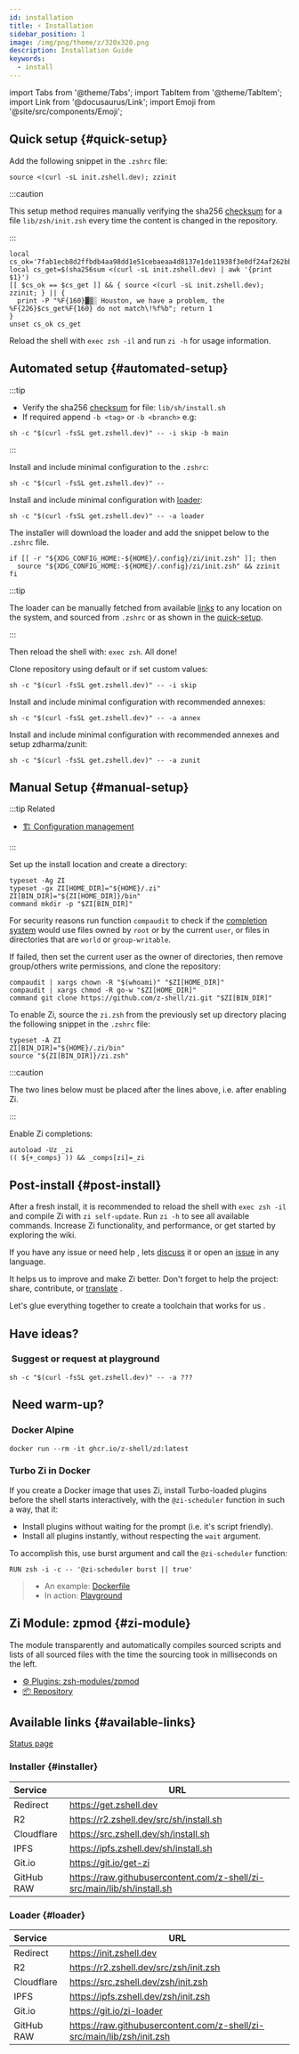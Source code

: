 ```yaml
---
id: installation
title: ⚡️ Installation
sidebar_position: 1
image: /img/png/theme/z/320x320.png
description: Installation Guide
keywords:
  - install
---
```


<!-- @format -->

import Tabs from '@theme/Tabs'; import TabItem from '@theme/TabItem'; import Link from '@docusaurus/Link'; import Emoji from '@site/src/components/Emoji';

## <i class="fas fa-spinner fa-spin"></i> Quick setup {#quick-setup}

Add the following snippet in the `.zshrc` file:

<Tabs>
  <TabItem value="instant-source" label="Instant" default>

```shell title="~/.zshrc"
source <(curl -sL init.zshell.dev); zzinit
```

  </TabItem>
  <TabItem value="verified-source" label="Verified">

:::caution

This setup method requires manually verifying the sha256 [checksum][checksum-txt] for a file `lib/zsh/init.zsh` every time the content is changed in the repository.

:::

```shell showLineNumbers title="~/.zshrc"
local cs_ok='7fab1ecb8d2ffbdb4aa98dd1e51cebaeaa4d8137e1de11938f3e0df24af262bb'
local cs_get=$(sha256sum <(curl -sL init.zshell.dev) | awk '{print $1}')
[[ $cs_ok == $cs_get ]] && { source <(curl -sL init.zshell.dev); zzinit; } || {
  print -P "%F{160}▓▒░ Houston, we have a problem, the %F{226}$cs_get%F{160} do not match\!%f%b"; return 1
}
unset cs_ok cs_get
```

  </TabItem>
</Tabs>

Reload the shell with `exec zsh -il` and run `zi -h` for usage information.

## <i class="fas fa-spinner fa-spin"></i> Automated setup {#automated-setup}

:::tip

- Verify the sha256 [checksum][checksum-txt] for file: `lib/sh/install.sh`
- If required append `-b <tag>` or `-b <branch>` e.g:

```shell
sh -c "$(curl -fsSL get.zshell.dev)" -- -i skip -b main
```

:::

<Tabs>
  <TabItem value="minimal" label="Minimal" default>

Install and include minimal configuration to the `.zshrc`:

```shell
sh -c "$(curl -fsSL get.zshell.dev)" --
```

  </TabItem>
  <TabItem value="minimal-loader" label="Loader">

Install and include minimal configuration with [loader](#loader):

```shell
sh -c "$(curl -fsSL get.zshell.dev)" -- -a loader
```

The installer will download the loader and add the snippet below to the `.zshrc` file.

```shell showLineNumbers
if [[ -r "${XDG_CONFIG_HOME:-${HOME}/.config}/zi/init.zsh" ]]; then
  source "${XDG_CONFIG_HOME:-${HOME}/.config}/zi/init.zsh" && zzinit
fi
```

:::tip

The loader can be manually fetched from available [links](#loader) to any location on the system, and sourced from `.zshrc` or as shown in the [quick-setup](#quick-setup).

:::

Then reload the shell with: `exec zsh`. All done!

  </TabItem>
  <TabItem value="repository" label="Repository">

Clone repository using default or if set <Link to="/docs/guides/customization#customizing-paths">custom</Link> values:

```shell
sh -c "$(curl -fsSL get.zshell.dev)" -- -i skip
```

  </TabItem>
  <TabItem value="minimal-annexes" label="Annex">

Install and include minimal configuration with recommended <Link to="/ecosystem/annexes/overview">annexes</Link>:

```shell
sh -c "$(curl -fsSL get.zshell.dev)" -- -a annex
```

  </TabItem>
  <TabItem value="minimal-zunit" label="ZUnit">

Install and include minimal configuration with recommended <Link to="/ecosystem/annexes/overview">annexes</Link> and setup <Link href="https://github.com/zdharma/zunit">zdharma/zunit</Link>:

```shell
sh -c "$(curl -fsSL get.zshell.dev)" -- -a zunit
```

  </TabItem>
  </Tabs>

## <i class="fas fa-spinner fa-spin"></i> Manual Setup {#manual-setup}

:::tip Related

- [🏗 Configuration management](/docs/guides/customization#customizing-paths)

:::

Set up the install location and create a directory:

```shell showLineNumbers
typeset -Ag ZI
typeset -gx ZI[HOME_DIR]="${HOME}/.zi" ZI[BIN_DIR]="${ZI[HOME_DIR]}/bin"
command mkdir -p "$ZI[BIN_DIR]"
```

For security reasons run function `compaudit` to check if the [completion system][completion-system] would use files owned by `root` or by the current `user`, or files in directories that are `world` or `group-writable`.

If failed, then set the current user as the owner of directories, then remove group/others write permissions, and clone the repository:

```shell showLineNumbers
compaudit | xargs chown -R "$(whoami)" "$ZI[HOME_DIR]"
compaudit | xargs chmod -R go-w "$ZI[HOME_DIR]"
command git clone https://github.com/z-shell/zi.git "$ZI[BIN_DIR]"
```

To enable Zi, source the `zi.zsh` from the previously set up directory placing the following snippet in the `.zshrc` file:

```shell title="~/.zshrc" showLineNumbers
typeset -A ZI
ZI[BIN_DIR]="${HOME}/.zi/bin"
source "${ZI[BIN_DIR]}/zi.zsh"
```

:::caution

The two lines below must be placed after the lines above, i.e. after enabling Zi.

:::

Enable Zi completions:

```shell title="~/.zshrc" showLineNumbers
autoload -Uz _zi
(( ${+_comps} )) && _comps[zi]=_zi
```

## <i class="fas fa-spinner fa-spin"></i> Post-install {#post-install}

After a fresh install, it is recommended to reload the shell with `exec zsh -il` and compile Zi with `zi self-update`. Run `zi -h` to see all available commands. Increase Zi functionality, and performance, or get started by exploring the wiki.

If you have any issue or need help <Emoji symbol="🤦‍♂️" label="man-facepalming"/>, lets [discuss][discuss] it or open an [issue][issue] in any language.

It helps us to improve and make Zi better. Don't forget to help the project: share, contribute, or [translate][translate] <Emoji symbol="🌐" label="globe-with-meridians"/> <Emoji symbol="🥰" label="smiling-face-with-hearts"/> <Emoji symbol="🤓" label="nerd-face"/>.

Let's glue everything together to create a toolchain that works for us <Emoji symbol="🚀" label="rocket"/>.

## <i class="fas fa-sync-alt fa-spin"></i> Have ideas?

### <i class="fa-solid fa-list-check"></i>&nbsp;Suggest or request at&nbsp;<Link href="https://github.com/z-shell/playground">playground</Link>

```shell
sh -c "$(curl -fsSL get.zshell.dev)" -- -a ???
```

## <i class="fas fa-sync-alt fa-spin"></i>&nbsp;Need warm-up?

### <i class="fa-brands fa-docker"></i>&nbsp;<Link href="https://github.com/z-shell/zd/pkgs/container/zd">Docker Alpine</Link>

```shell
docker run --rm -it ghcr.io/z-shell/zd:latest
```

### <i class="fa-brands fa-docker"></i> Turbo Zi in Docker

If you create a Docker image that uses Zi, install Turbo-loaded plugins before the shell starts interactively, with the `@zi-scheduler` function in such a way, that it:

- Install plugins without waiting for the prompt (i.e. it's script friendly).
- Install all plugins instantly, without respecting the `wait` argument.

To accomplish this, use burst argument and call the `@zi-scheduler` function:

```docker
RUN zsh -i -c -- '@zi-scheduler burst || true'
```

> - An example: [Dockerfile][dockerfile]
> - In action: [Playground][playground]

## <i class="fas fa-cog fa-pulse"></i> Zi Module: zpmod {#zi-module}

The module transparently and automatically compiles sourced scripts and lists of all sourced files with the time the sourcing took in milliseconds on the left.

- [⚙️ Plugins: zsh-modules/zpmod][zpmod-page]
- [📦 Repository][z-shell/zpmod]

## <i class="fas fa-sync-alt fa-spin"></i> Available links {#available-links}

[Status page][status] <Emoji symbol="✅" label="check-mark-button"/>

### <i class="fa-solid fa-gear"></i> Installer {#installer}

| Service    | URL                                                                       |
| :--------- | ------------------------------------------------------------------------- |
| Redirect   | <https://get.zshell.dev>                                                  |
| R2         | <https://r2.zshell.dev/src/sh/install.sh>                                 |
| Cloudflare | <https://src.zshell.dev/sh/install.sh>                                    |
| IPFS       | <https://ipfs.zshell.dev/sh/install.sh>                                   |
| Git.io     | <https://git.io/get-zi>                                                   |
| GitHub RAW | <https://raw.githubusercontent.com/z-shell/zi-src/main/lib/sh/install.sh> |

### <i class="fa-brands fa-superpowers"></i> Loader {#loader}

| Service    | URL                                                                      |
| :--------- | ------------------------------------------------------------------------ |
| Redirect   | <https://init.zshell.dev>                                                |
| R2         | <https://r2.zshell.dev/src/zsh/init.zsh>                                 |
| Cloudflare | <https://src.zshell.dev/zsh/init.zsh>                                    |
| IPFS       | <https://ipfs.zshell.dev/zsh/init.zsh>                                   |
| Git.io     | <https://git.io/zi-loader>                                               |
| GitHub RAW | <https://raw.githubusercontent.com/z-shell/zi-src/main/lib/zsh/init.zsh> |

<!-- end-of-file -->
<!-- links -->

[zpmod-page]: /ecosystem/plugins/zsh-modules#-z-shellzpmod

<!-- external -->

[checksum-txt]: https://raw.githubusercontent.com/z-shell/zi-src/main/lib/checksum.txt
[completion-system]: https://zsh.sourceforge.io/Doc/Release/Completion-System.html#Use-of-compinit
[discuss]: https://github.com/orgs/z-shell/discussions/new
[dockerfile]: https://github.com/robobenklein/configs/blob/master/Dockerfile
[issue]: https://github.com/z-shell/zi/issues/new/choose
[playground]: https://github.com/z-shell/playground
[status]: https://status.zshell.dev
[translate]: https://digitalclouds.crowdin.com/z-shell
[z-shell/zpmod]: https://github.com/z-shell/zpmod
